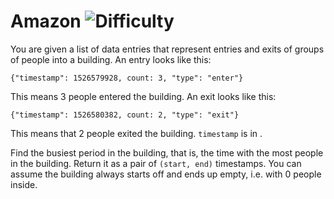 # Amazon ![Difficulty](https://img.shields.io/badge/-EASY-green)
	
You are given a list of data entries that represent entries and exits of groups of people into a building. An entry looks like this:
	
`{"timestamp": 1526579928, count: 3, "type": "enter"}`
	
This means 3 people entered the building. An exit looks like this:
	
`{"timestamp": 1526580382, count: 2, "type": "exit"}`
	
This means that 2 people exited the building. `timestamp` is in .
	
Find the busiest period in the building, that is, the time with the most people in the building. Return it as a pair of `(start, end)` timestamps.
You can assume the building always starts off and ends up empty, i.e. with 0 people inside.
	
